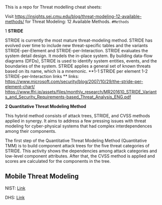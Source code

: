This is a repo for Threat modelling cheat sheets:

Visit https://insights.sei.cmu.edu/blog/threat-modeling-12-available-methods/ for Threat Modeling: 12 Available Methods. `#Methods`

1 **STRIDE**

STRIDE is currently the most mature threat-modeling method. STRIDE has evolved over time to include new threat-specific tables and the variants STRIDE-per-Element and STRIDE-per-Interaction. STRIDE evaluates the system detail design. It models the in-place system. By building data-flow diagrams (DFDs), STRIDE is used to identify system entities, events, and the boundaries of the system. STRIDE applies a general set of known threats based on its name, which is a mnemonic.
**1-1 STRIDE per element
1-2 STRIDE-per-Interaction
links
**
links: 
https://www.microsoft.com/security/blog/2007/10/29/the-stride-per-element-chart/
https://www.ffri.jp/assets/files/monthly_research/MR201610_STRIDE_Variants_and_Security_Requirements-based_Threat_Analysis_ENG.pdf


**2 Quantitative Threat Modeling Method**

This hybrid method consists of attack trees, STRIDE, and CVSS methods applied in synergy. It aims to address a few pressing issues with threat modeling for cyber-physical systems that had complex interdependences among their components.

The first step of the Quantitative Threat Modeling Method (Quantitative TMM) is to build component attack trees for the five threat categories of STRIDE. This activity shows the dependencies among attack categories and low-level component attributes. After that, the CVSS method is applied and scores are calculated for the components in the tree.

## Mobile Threat Modeling

NIST: [Link](https://nvlpubs.nist.gov/nistpubs/SpecialPublications/NIST.SP.1800-4.pdf)

DHS: [Link](https://www.dhs.gov/publication/st-mobile-device-security-study)
